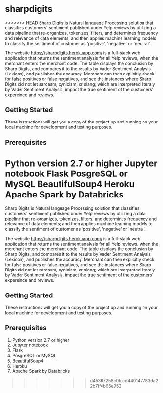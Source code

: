 # sharpdigits
<<<<<<< HEAD
Sharp Digits is Natural language Processing solution that classifies customers' sentiment published under Yelp reviews by utilizing a data pipeline that re-organizes, tokenizes, filters, and determines frequency and relevance of data elements; and then applies machine learning models to classify the sentiment of customer as 'positive', 'negative' or 'neutral'.

The website https://sharpdigits.herokuapp.com/ is a full-stack web application that returns the sentiment analysis for all Yelp reviews, when the merchant enters the merchant code. The table displays the conclusion by Sharp Digits, and compares it to the results by Vader Sentiment Analysis (Lexicon), and publishes the accuracy. Merchant can then explicitly check for false positives or false negatives, and see the instances where Sharp Digits did not let sarcasm, cynicism, or slang; which are interpreted literaly by Vader Sentiment Analysis, impact the true sentiment of the customers' expereince and reviews.

## Getting Started
These instructions will get you a copy of the project up and running on your local machine for development and testing purposes.

## Prerequisites
Python version 2.7 or higher
Jupyter notebook
Flask
PosgreSQL or MySQL
BeautifulSoup4
Heroku
Apache Spark by Databricks
=======

Sharp Digits is Natural language Processing solution that classifies customers' sentiment published under Yelp reviews by utilizing a data pipeline that re-organizes, tokenizes, filters, and determines frequency and relevance of data elements; and then applies machine learning models to classify the sentiment of customer as 'positive', 'negative' or 'neutral'.  

The website https://sharpdigits.herokuapp.com/ is a full-stack web application that returns the sentiment analysis for all Yelp reviews, when the merchant enters the merchant code.  The table displays the conclusion by Sharp Digits, and compares it to the results by Vader Sentiment Analysis (Lexicon), and publishes the accuracy.  Merchant can then explicitly check for false positives or false negatives, and see the instances where Sharp Digits did not let sarcasm, cynicism, or slang; which are interpreted literaly by Vader Sentiment Analysis, impact the true sentiment of the customers' expereince and reviews.

## Getting Started

These instructions will get you a copy of the project up and running on your local machine for development and testing purposes.

## Prerequisites

1. Python version 2.7 or higher
2. Jupyter notebook
3. Flask
4. PosgreSQL or MySQL
5. BeautifulSoup4
6. Heroku
7. Apache Spark by Databricks

>>>>>>> d45367258c0fecd440147783da22b7ff4b65e952
